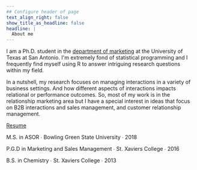 ```yaml
---
## Configure header of page
text_align_right: false
show_title_as_headline: false
headline: |
  About me
---
```


<!-- this is a subheadline -->
I am a Ph.D. student in the [department of marketing](https://business.utsa.edu/department-of-marketing/) at the University of Texas at San Antonio. I'm extremely fond of statistical programming and I frequently find myself using R to answer intriguing research questions within my field. 

In a nutshell, my research focuses on managing interactions in a variety of business settings. And how different aspects of interactions impacts relational or performance outcomes. So, most of my work is in the relationship marketing area but I have a special interest in ideas that focus on B2B interactions and sales management, and customer relationship management. 

<i class='fa fa-file-pdf-o'></i> [Resume](https://www.dropbox.com/s/8974odaamcksq7a/Curriculum%20Vitae.pdf?dl=0)

<i class="fas fa-graduation-cap pr2"></i>M.S. in ASOR  &#8729; Bowling Green State University  &#8729;  2018

<i class="fas fa-graduation-cap pr2"></i>P.G.D in Marketing and Sales Management  &#8729; St. Xaviers College  &#8729;  2016

<i class="fas fa-graduation-cap pr2"></i>B.S. in Chemistry  &#8729; St. Xaviers College  &#8729;  2013